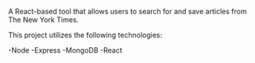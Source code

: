 

A React-based tool that allows users to search for and save articles from The New York Times.

This project utilizes the following technologies:

-Node
-Express
-MongoDB
-React
